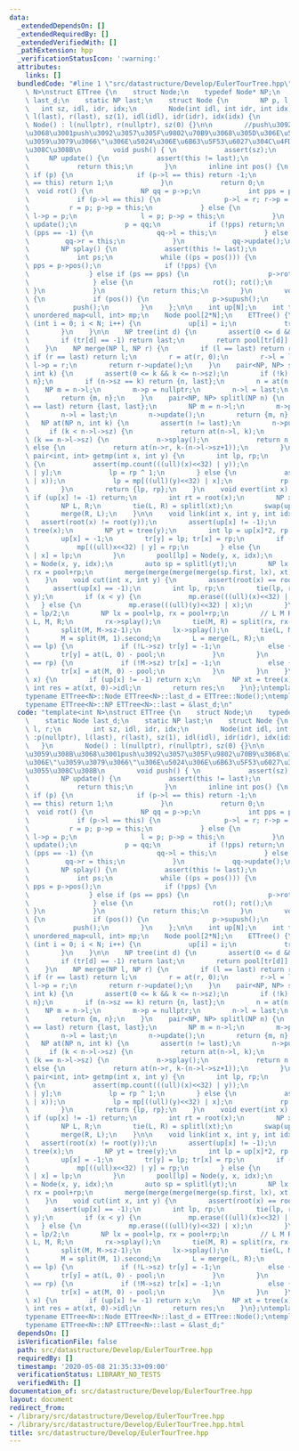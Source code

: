 ```yaml
---
data:
  _extendedDependsOn: []
  _extendedRequiredBy: []
  _extendedVerifiedWith: []
  _pathExtension: hpp
  _verificationStatusIcon: ':warning:'
  attributes:
    links: []
  bundledCode: "#line 1 \"src/datastructure/Develop/EulerTourTree.hpp\"\ntemplate<int\
    \ N>\nstruct ETTree {\n    struct Node;\n    typedef Node* NP;\n    static Node\
    \ last_d;\n    static NP last;\n    struct Node {\n        NP p, l, r;\n     \
    \   int sz, idl, idr, idx;\n        Node(int idl, int idr, int idx) :p(nullptr),\
    \ l(last), r(last), sz(1), idl(idl), idr(idr), idx(idx) {\n        }\n       \
    \ Node() : l(nullptr), r(nullptr), sz(0) {}\n\n        //push\u3092\u3059\u308B\
    \u3068\u3001push\u3092\u3057\u305F\u9802\u70B9\u3068\u305D\u306E\u5B50\u306E\"\
    \u3059\u3079\u3066\"\u306E\u5024\u306E\u6B63\u5F53\u6027\u304C\u4FDD\u8A3C\u3055\
    \u308C\u308B\n        void push() { \n            assert(sz);\n        }\n   \
    \     NP update() {\n            assert(this != last);\n            sz = 1+l->sz+r->sz;\n\
    \            return this;\n        }\n        inline int pos() {\n           \
    \ if (p) {\n                if (p->l == this) return -1;\n                if (p->r\
    \ == this) return 1;\n            }\n            return 0;\n        }\n      \
    \  void rot() {\n            NP qq = p->p;\n            int pps = p->pos();\n\
    \            if (p->l == this) {\n                p->l = r; r->p = p;\n      \
    \          r = p; p->p = this;\n            } else {\n                p->r = l;\
    \ l->p = p;\n                l = p; p->p = this;\n            }\n            p->update();\
    \ update();\n            p = qq;\n            if (!pps) return;\n            if\
    \ (pps == -1) {\n                qq->l = this;\n            } else {\n       \
    \         qq->r = this;\n            }\n            qq->update();\n        }\n\
    \        NP splay() {\n            assert(this != last);\n            supush();\n\
    \            int ps;\n            while ((ps = pos())) {\n                int\
    \ pps = p->pos();\n                if (!pps) {\n                    rot();\n \
    \               } else if (ps == pps) {\n                    p->rot(); rot();\n\
    \                } else {\n                    rot(); rot();\n               \
    \ }\n            }\n            return this;\n        }\n        void supush()\
    \ {\n            if (pos()) {\n                p->supush();\n            }\n \
    \           push();\n        }\n    };\n\n    int up[N];\n    int tr[N];\n   \
    \ unordered_map<ull, int> mp;\n    Node pool[2*N];\n    ETTree() {\n        for\
    \ (int i = 0; i < N; i++) {\n            up[i] = i;\n            tr[i] = -1;\n\
    \        }\n    }\n\n    NP tree(int d) {\n        assert(0 <= d && d < N);\n\
    \        if (tr[d] == -1) return last;\n        return pool[tr[d]].splay();\n\
    \    }\n    NP merge(NP l, NP r) {\n        if (l == last) return r;\n       \
    \ if (r == last) return l;\n        r = at(r, 0);\n        r->l = l;\n       \
    \ l->p = r;\n        return r->update();\n    }\n    pair<NP, NP> split(NP n,\
    \ int k) {\n        assert(0 <= k && k <= n->sz);\n        if (!k) return {last,\
    \ n};\n        if (n->sz == k) return {n, last};\n        n = at(n, k);\n    \
    \    NP m = n->l;\n        m->p = nullptr;\n        n->l = last;\n        n->update();\n\
    \        return {m, n};\n    }\n    pair<NP, NP> splitl(NP n) {\n        if (n\
    \ == last) return {last, last};\n        NP m = n->l;\n        m->p = nullptr;\n\
    \        n->l = last;\n        n->update();\n        return {m, n};\n    }\n \
    \   NP at(NP n, int k) {\n        assert(n != last);\n        n->push();\n   \
    \     if (k < n->l->sz) {\n            return at(n->l, k);\n        } else if\
    \ (k == n->l->sz) {\n            n->splay();\n            return n;\n        }\
    \ else {\n            return at(n->r, k-(n->l->sz+1));\n        }\n    }\n   \
    \ pair<int, int> getmp(int x, int y) {\n        int lp, rp;\n        if (x < y)\
    \ {\n            assert(mp.count(((ull)(x)<<32) | y));\n            rp = mp[((ull)(x)<<32)\
    \ | y];\n            lp = rp ^ 1;\n        } else {\n            assert(mp.count(((ull)(y)<<32)\
    \ | x));\n            lp = mp[((ull)(y)<<32) | x];\n            rp = lp ^ 1;\n\
    \        }\n        return {lp, rp};\n    }\n    void evert(int x) {\n       \
    \ if (up[x] != -1) return;\n        int rt = root(x);\n        NP xt = tree(x);\n\
    \        NP L, R;\n        tie(L, R) = splitl(xt);\n        swap(up[rt], up[x]);\n\
    \        merge(R, L);\n    }\n\n    void link(int x, int y, int idx) {\n     \
    \   assert(root(x) != root(y));\n        assert(up[x] != -1);\n        NP xt =\
    \ tree(x);\n        NP yt = tree(y);\n        int lp = up[x]*2, rp = up[x]*2+1;\n\
    \        up[x] = -1;\n        tr[y] = lp; tr[x] = rp;\n        if (x < y) {\n\
    \            mp[((ull)x<<32) | y] = rp;\n        } else {\n            mp[((ull)y<<32)\
    \ | x] = lp;\n        }\n        pool[lp] = Node(y, x, idx);\n        pool[rp]\
    \ = Node(x, y, idx);\n        auto sp = splitl(yt);\n        NP lx = pool+lp,\
    \ rx = pool+rp;\n        merge(merge(merge(merge(sp.first, lx), xt), rx), sp.second);\n\
    \    }\n    void cut(int x, int y) {\n        assert(root(x) == root(y));\n  \
    \      assert(up[x] == -1);\n        int lp, rp;\n        tie(lp, rp) = getmp(x,\
    \ y);\n        if (x < y) {\n            mp.erase(((ull)(x)<<32) | y);\n     \
    \   } else {\n            mp.erase(((ull)(y)<<32) | x);\n        }\n        up[x]\
    \ = lp/2;\n        NP lx = pool+lp, rx = pool+rp;\n        // L M R\n        NP\
    \ L, M, R;\n        rx->splay();\n        tie(M, R) = split(rx, rx->l->sz+1);\n\
    \        split(M, M->sz-1);\n        lx->splay();\n        tie(L, M) = splitl(lx);\n\
    \        M = split(M, 1).second;\n        L = merge(L, R);\n        if (tr[y]\
    \ == lp) {\n            if (!L->sz) tr[y] = -1;\n            else {\n        \
    \        tr[y] = at(L, 0) - pool;\n            }\n        }\n        if (tr[x]\
    \ == rp) {\n            if (!M->sz) tr[x] = -1;\n            else {\n        \
    \        tr[x] = at(M, 0) - pool;\n            }\n        }\n    }\n    int root(int\
    \ x) {\n        if (up[x] != -1) return x;\n        NP xt = tree(x);\n       \
    \ int res = at(xt, 0)->idl;\n        return res;\n    }\n};\ntemplate<int N>\n\
    typename ETTree<N>::Node ETTree<N>::last_d = ETTree::Node();\ntemplate<int N>\n\
    typename ETTree<N>::NP ETTree<N>::last = &last_d;\n"
  code: "template<int N>\nstruct ETTree {\n    struct Node;\n    typedef Node* NP;\n\
    \    static Node last_d;\n    static NP last;\n    struct Node {\n        NP p,\
    \ l, r;\n        int sz, idl, idr, idx;\n        Node(int idl, int idr, int idx)\
    \ :p(nullptr), l(last), r(last), sz(1), idl(idl), idr(idr), idx(idx) {\n     \
    \   }\n        Node() : l(nullptr), r(nullptr), sz(0) {}\n\n        //push\u3092\
    \u3059\u308B\u3068\u3001push\u3092\u3057\u305F\u9802\u70B9\u3068\u305D\u306E\u5B50\
    \u306E\"\u3059\u3079\u3066\"\u306E\u5024\u306E\u6B63\u5F53\u6027\u304C\u4FDD\u8A3C\
    \u3055\u308C\u308B\n        void push() { \n            assert(sz);\n        }\n\
    \        NP update() {\n            assert(this != last);\n            sz = 1+l->sz+r->sz;\n\
    \            return this;\n        }\n        inline int pos() {\n           \
    \ if (p) {\n                if (p->l == this) return -1;\n                if (p->r\
    \ == this) return 1;\n            }\n            return 0;\n        }\n      \
    \  void rot() {\n            NP qq = p->p;\n            int pps = p->pos();\n\
    \            if (p->l == this) {\n                p->l = r; r->p = p;\n      \
    \          r = p; p->p = this;\n            } else {\n                p->r = l;\
    \ l->p = p;\n                l = p; p->p = this;\n            }\n            p->update();\
    \ update();\n            p = qq;\n            if (!pps) return;\n            if\
    \ (pps == -1) {\n                qq->l = this;\n            } else {\n       \
    \         qq->r = this;\n            }\n            qq->update();\n        }\n\
    \        NP splay() {\n            assert(this != last);\n            supush();\n\
    \            int ps;\n            while ((ps = pos())) {\n                int\
    \ pps = p->pos();\n                if (!pps) {\n                    rot();\n \
    \               } else if (ps == pps) {\n                    p->rot(); rot();\n\
    \                } else {\n                    rot(); rot();\n               \
    \ }\n            }\n            return this;\n        }\n        void supush()\
    \ {\n            if (pos()) {\n                p->supush();\n            }\n \
    \           push();\n        }\n    };\n\n    int up[N];\n    int tr[N];\n   \
    \ unordered_map<ull, int> mp;\n    Node pool[2*N];\n    ETTree() {\n        for\
    \ (int i = 0; i < N; i++) {\n            up[i] = i;\n            tr[i] = -1;\n\
    \        }\n    }\n\n    NP tree(int d) {\n        assert(0 <= d && d < N);\n\
    \        if (tr[d] == -1) return last;\n        return pool[tr[d]].splay();\n\
    \    }\n    NP merge(NP l, NP r) {\n        if (l == last) return r;\n       \
    \ if (r == last) return l;\n        r = at(r, 0);\n        r->l = l;\n       \
    \ l->p = r;\n        return r->update();\n    }\n    pair<NP, NP> split(NP n,\
    \ int k) {\n        assert(0 <= k && k <= n->sz);\n        if (!k) return {last,\
    \ n};\n        if (n->sz == k) return {n, last};\n        n = at(n, k);\n    \
    \    NP m = n->l;\n        m->p = nullptr;\n        n->l = last;\n        n->update();\n\
    \        return {m, n};\n    }\n    pair<NP, NP> splitl(NP n) {\n        if (n\
    \ == last) return {last, last};\n        NP m = n->l;\n        m->p = nullptr;\n\
    \        n->l = last;\n        n->update();\n        return {m, n};\n    }\n \
    \   NP at(NP n, int k) {\n        assert(n != last);\n        n->push();\n   \
    \     if (k < n->l->sz) {\n            return at(n->l, k);\n        } else if\
    \ (k == n->l->sz) {\n            n->splay();\n            return n;\n        }\
    \ else {\n            return at(n->r, k-(n->l->sz+1));\n        }\n    }\n   \
    \ pair<int, int> getmp(int x, int y) {\n        int lp, rp;\n        if (x < y)\
    \ {\n            assert(mp.count(((ull)(x)<<32) | y));\n            rp = mp[((ull)(x)<<32)\
    \ | y];\n            lp = rp ^ 1;\n        } else {\n            assert(mp.count(((ull)(y)<<32)\
    \ | x));\n            lp = mp[((ull)(y)<<32) | x];\n            rp = lp ^ 1;\n\
    \        }\n        return {lp, rp};\n    }\n    void evert(int x) {\n       \
    \ if (up[x] != -1) return;\n        int rt = root(x);\n        NP xt = tree(x);\n\
    \        NP L, R;\n        tie(L, R) = splitl(xt);\n        swap(up[rt], up[x]);\n\
    \        merge(R, L);\n    }\n\n    void link(int x, int y, int idx) {\n     \
    \   assert(root(x) != root(y));\n        assert(up[x] != -1);\n        NP xt =\
    \ tree(x);\n        NP yt = tree(y);\n        int lp = up[x]*2, rp = up[x]*2+1;\n\
    \        up[x] = -1;\n        tr[y] = lp; tr[x] = rp;\n        if (x < y) {\n\
    \            mp[((ull)x<<32) | y] = rp;\n        } else {\n            mp[((ull)y<<32)\
    \ | x] = lp;\n        }\n        pool[lp] = Node(y, x, idx);\n        pool[rp]\
    \ = Node(x, y, idx);\n        auto sp = splitl(yt);\n        NP lx = pool+lp,\
    \ rx = pool+rp;\n        merge(merge(merge(merge(sp.first, lx), xt), rx), sp.second);\n\
    \    }\n    void cut(int x, int y) {\n        assert(root(x) == root(y));\n  \
    \      assert(up[x] == -1);\n        int lp, rp;\n        tie(lp, rp) = getmp(x,\
    \ y);\n        if (x < y) {\n            mp.erase(((ull)(x)<<32) | y);\n     \
    \   } else {\n            mp.erase(((ull)(y)<<32) | x);\n        }\n        up[x]\
    \ = lp/2;\n        NP lx = pool+lp, rx = pool+rp;\n        // L M R\n        NP\
    \ L, M, R;\n        rx->splay();\n        tie(M, R) = split(rx, rx->l->sz+1);\n\
    \        split(M, M->sz-1);\n        lx->splay();\n        tie(L, M) = splitl(lx);\n\
    \        M = split(M, 1).second;\n        L = merge(L, R);\n        if (tr[y]\
    \ == lp) {\n            if (!L->sz) tr[y] = -1;\n            else {\n        \
    \        tr[y] = at(L, 0) - pool;\n            }\n        }\n        if (tr[x]\
    \ == rp) {\n            if (!M->sz) tr[x] = -1;\n            else {\n        \
    \        tr[x] = at(M, 0) - pool;\n            }\n        }\n    }\n    int root(int\
    \ x) {\n        if (up[x] != -1) return x;\n        NP xt = tree(x);\n       \
    \ int res = at(xt, 0)->idl;\n        return res;\n    }\n};\ntemplate<int N>\n\
    typename ETTree<N>::Node ETTree<N>::last_d = ETTree::Node();\ntemplate<int N>\n\
    typename ETTree<N>::NP ETTree<N>::last = &last_d;"
  dependsOn: []
  isVerificationFile: false
  path: src/datastructure/Develop/EulerTourTree.hpp
  requiredBy: []
  timestamp: '2020-05-08 21:35:33+09:00'
  verificationStatus: LIBRARY_NO_TESTS
  verifiedWith: []
documentation_of: src/datastructure/Develop/EulerTourTree.hpp
layout: document
redirect_from:
- /library/src/datastructure/Develop/EulerTourTree.hpp
- /library/src/datastructure/Develop/EulerTourTree.hpp.html
title: src/datastructure/Develop/EulerTourTree.hpp
---
```

